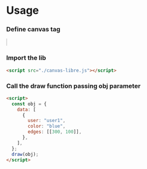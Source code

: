 # Usage

### Define canvas tag

<canvas id="canvasLibre" width="800" height="600" style="border: 1px solid #d3d3d3;"></canvas>

### Import the lib

```html
<script src="./canvas-libre.js"></script>
```

### Call the draw function passing obj parameter

```html
<script>
  const obj = {
    data: [
      {
        user: "user1",
        color: "blue",
        edges: [[300, 100]],
      },
    ],
  };
  draw(obj);
</script>
```
